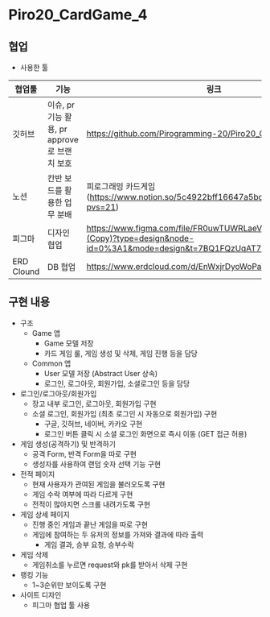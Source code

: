 # Piro20_CardGame_4

## 협업

- 사용한 툴

| 협업툴 | 기능 | 링크 |
| --- | --- | --- |
| 깃허브 | 이슈, pr 기능 활용, pr approve로 브랜치 보호 | https://github.com/Pirogramming-20/Piro20_CardGame_4/issues |
| 노션 | 칸반 보드를 활용한 업무 분배 | 피로그래밍 카드게임 (https://www.notion.so/5c4922bff16647a5bdd16587ceb84be5?pvs=21)  |
| 피그마 | 디자인 협업 | https://www.figma.com/file/FR0uwTUWRLaeVqnywBnaH7/piro20-(Copy)?type=design&node-id=0%3A1&mode=design&t=7BQ1FQzUqAT70Gv0-1 |
| ERD Clound | DB 협업 | https://www.erdcloud.com/d/EnWxjrDyoWoPaTZhK |

## 구현 내용

- 구조
    - Game 앱
        - Game 모델 저장
        - 카드 게임 룰, 게임 생성 및 삭제, 게임 진행 등을 담당
    - Common 앱
        - User 모델 저장 (Abstract User 상속)
        - 로그인, 로그아웃, 회원가입, 소셜로그인 등을 담당
- 로그인/로그아웃/회원가입
    - 장고 내부 로그인, 로그아웃, 회원가입 구현
    - 소셜 로그인, 회원가입 (최초 로그인 시 자동으로 회원가입) 구현
        - 구글, 깃허브, 네이버, 카카오 구현
        - 로그인 버튼 클릭 시 소셜 로그인 화면으로 즉시 이동 (GET 접근 허용)
- 게임 생성(공격하기) 및 반격하기
    - 공격 Form, 반격 Form을 따로 구현
    - 생성자를 사용하여 랜덤 숫자 선택 기능 구현
- 전적 페이지
    - 현재 사용자가 관여된 게임을 불러오도록 구현
    - 게임 수락 여부에 따라 다르게 구현
    - 전적이 많아지면 스크롤 내려가도록 구현
- 게임 상세 페이지
    - 진행 중인 게임과 끝난 게임을 따로 구현
    - 게임에 참여하는 두 유저의 정보를 가져와 결과에 따라 출력
        - 게임 결과, 승부 요청, 승부수락
- 게임 삭제
    - 게임취소를 누르면 request와 pk를 받아서 삭제 구현
- 랭킹 기능
    - 1~3순위만 보이도록 구현
- 사이트 디자인
    - 피그마 협업 툴 사용